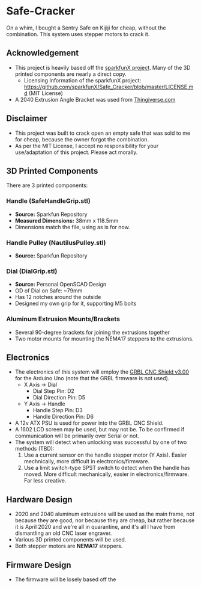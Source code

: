 # Safe-Cracker
On a whim, I bought a Sentry Safe on Kijiji for cheap, without the combination. This system uses stepper motors to crack it.

## Acknowledgement
* This project is heavily based off the [sparkfunX project](https://github.com/sparkfunX/Safe_Cracker). Many of the 3D printed components are nearly a direct copy.
	* Licensing Information of the sparkfunX project: https://github.com/sparkfunX/Safe_Cracker/blob/master/LICENSE.md (MIT License)
* A 2040 Extrusion Angle Bracket was used from [Thingiverse.com](https://www.thingiverse.com/thing:3610780)

## Disclaimer
* This project was built to crack open an empty safe that was sold to me for cheap, because the owner forgot the combination.
* As per the MIT License, I accept no responsibility for your use/adaptation of this project. Please act morally.

## 3D Printed Components
There are 3 printed components:

### Handle (SafeHandleGrip.stl)
* **Source:** Sparkfun Repository
* **Measured Dimensions:** 38mm x 118.5mm
* Dimensions match the file, using as is for now.

### Handle Pulley (NautilusPulley.stl)
* **Source:** Sparkfun Repository

### Dial (DialGrip.stl)
* **Source:** Personal OpenSCAD Design
* OD of Dial on Safe: \~79mm
* Has 12 notches around the outside
* Designed my own grip for it, supporting M5 bolts

### Aluminum Extrusion Mounts/Brackets
* Several 90-degree brackets for joining the extrusions together
* Two motor mounts for mounting the NEMA17 steppers to the extrusions.

## Electronics
* The electronics of this system will employ the [GRBL CNC Shield v3.00](https://blog.protoneer.co.nz/arduino-cnc-shield/) for the Arduino Uno (note that the GRBL firmware is not used). 
	* X Axis -> Dial
		* Dial Step Pin: D2
		* Dial Direction Pin: D5
	* Y Axis -> Handle
		* Handle Step Pin: D3
		* Handle Direction Pin: D6
* A 12v ATX PSU is used for power into the GRBL CNC Shield.
* A 1602 LCD screen may be used, but may not be. To be confirmed if communication will be primarily over Serial or not.
* The system will detect when unlocking was successful by one of two methods (TBD):
	1. Use a current sensor on the handle stepper motor (Y Axis). Easier mechnically, more difficult in electronics/firmware.
	2. Use a limit switch-type SPST switch to detect when the handle has moved. More difficult mechanically, easier in electronics/firmware. Far less creative.

## Hardware Design
* 2020 and 2040 aluminum extrusions will be used as the main frame, not because they are good, nor because they are cheap, but rather because it is April 2020 and we're all in quarantine, and it's all I have from dismantling an old CNC laser engraver.
* Various 3D printed components will be used.
* Both stepper motors are **NEMA17** steppers.

## Firmware Design
* The firmware will be losely based off the 